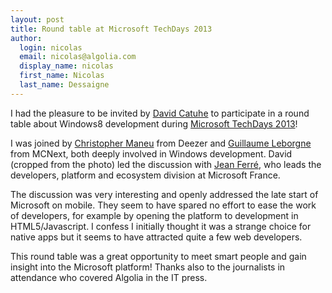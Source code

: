 ```yaml
---
layout: post
title: Round table at Microsoft TechDays 2013
author:
  login: nicolas
  email: nicolas@algolia.com
  display_name: nicolas
  first_name: Nicolas
  last_name: Dessaigne
---
```


I had the pleasure to be invited by [David
Catuhe][1] to participate in a round table about
Windows8 development during [Microsoft TechDays
2013][2]!

I was joined by [Christopher Maneu][3] from Deezer and
[Guillaume Leborgne][4] from
MCNext, both deeply involved in Windows development. David (cropped from the
photo) led the discussion with [Jean Ferré][5], who
leads the developers, platform and ecosystem division at Microsoft France.

The discussion was very interesting and openly addressed the late start of
Microsoft on mobile. They seem to have spared no effort to ease the work of
developers, for example by opening the platform to development in
HTML5/Javascript. I confess I initially thought it was a strange choice for
native apps but it seems to have attracted quite a few web developers.

This round table was a great opportunity to meet smart people and gain insight
into the Microsoft platform! Thanks also to the journalists in attendance who
covered Algolia in the IT press.


[1]: https://twitter.com/deltakosh
[2]: http://www.microsoft.com/france/mstechdays/
[3]: http://blog.maneu.net
[4]: fr.linkedin.com/pub/guillaume-leborgne/27/5b7/48
[5]: http://www.microsoft.com/france/microsoft-en-france/microsoft-france/equipe-dirigeante/jean-ferre.aspx
